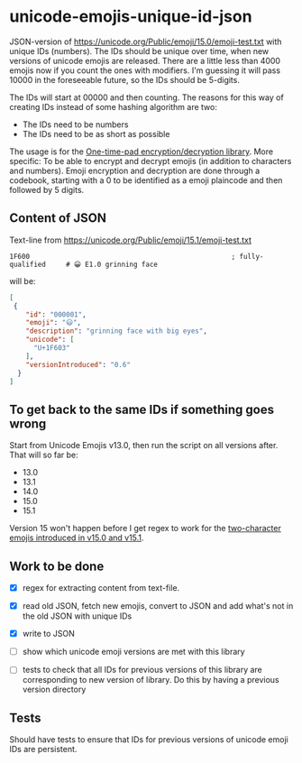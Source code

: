 # unicode-emojis-unique-id-json

JSON-version of https://unicode.org/Public/emoji/15.0/emoji-test.txt with unique IDs (numbers). The IDs should be unique over time, when new versions of unicode emojis are released. There are a little less than 4000 emojis now if you count the ones with modifiers. I'm guessing it will pass 10000 in the foreseeable future, so the IDs should be 5-digits.

The IDs will start at 00000 and then counting. The reasons for this way of creating IDs instead of some hashing algorithm are two:

* The IDs need to be numbers
* The IDs need to be as short as possible

The usage is for the [One-time-pad encryption/decryption library](https://github.com/eklem/otp-encryption-decryption-lib). More specific: To be able to encrypt and decrypt emojis (in addition to characters and numbers). Emoji encryption and decryption are done through a codebook, starting with a 0 to be identified as a emoji plaincode and then followed by 5 digits.

## Content of JSON

Text-line from https://unicode.org/Public/emoji/15.1/emoji-test.txt

```text
1F600                                                  ; fully-qualified     # 😀 E1.0 grinning face
```

will be:

```Json
[
 {
    "id": "000001",
    "emoji": "😃",
    "description": "grinning face with big eyes",
    "unicode": [
      "U+1F603"
    ],
    "versionIntroduced": "0.6"
  }
]
```

## To get back to the same IDs if something goes wrong

Start from Unicode Emojis v13.0, then run the script on all versions after. That will so far be:

* 13.0
* 13.1
* 14.0
* 15.0
* 15.1

Version 15 won't happen before I get regex to work for the [two-character emojis introduced in v15.0 and v15.1](https://github.com/eklem/unicode-emojis-unique-id-json/issues/9).

## Work to be done

* [x] regex for extracting content from text-file.
* [x] read old JSON, fetch new emojis, convert to JSON and add what's not in the old JSON with unique IDs
* [x] write to JSON
* [ ] show which unicode emoji versions are met with this library
* [ ] tests to check that all IDs for previous versions of this library are corresponding to new version of library. Do this by having a previous version directory


## Tests

Should have tests to ensure that IDs for previous versions of unicode emoji IDs are persistent.
